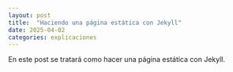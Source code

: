 ```yaml
---
layout: post
title:  "Haciendo una página estática con Jekyll"
date: 2025-04-02
categories: explicaciones
---
```

En este post se tratará como hacer una página estática con Jekyll. 
